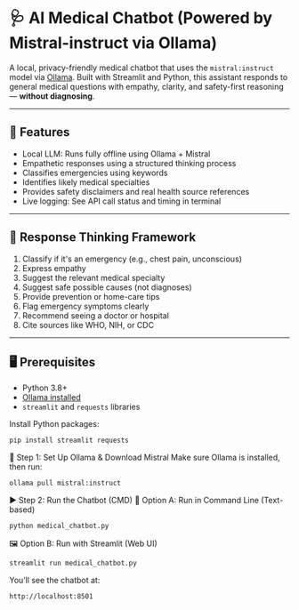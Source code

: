 # 🩺 AI Medical Chatbot (Powered by Mistral-instruct via Ollama)

A local, privacy-friendly medical chatbot that uses the `mistral:instruct` model via [Ollama](https://ollama.com). Built with Streamlit and Python, this assistant responds to general medical questions with empathy, clarity, and safety-first reasoning — **without diagnosing**.

---

## 🚀 Features

- Local LLM: Runs fully offline using Ollama + Mistral
- Empathetic responses using a structured thinking process
- Classifies emergencies using keywords
- Identifies likely medical specialties
- Provides safety disclaimers and real health source references
- Live logging: See API call status and timing in terminal

---

## 🧠 Response Thinking Framework

1. Classify if it's an emergency (e.g., chest pain, unconscious)
2. Express empathy
3. Suggest the relevant medical specialty
4. Suggest safe possible causes (not diagnoses)
5. Provide prevention or home-care tips
6. Flag emergency symptoms clearly
7. Recommend seeing a doctor or hospital
8. Cite sources like WHO, NIH, or CDC

---

## 🖥️ Prerequisites

- Python 3.8+
- [Ollama installed](https://ollama.com/download)
- `streamlit` and `requests` libraries

Install Python packages:
```bash
pip install streamlit requests
```

🧠 Step 1: Set Up Ollama & Download Mistral
Make sure Ollama is installed, then run:

```bash
ollama pull mistral:instruct
```

▶️ Step 2: Run the Chatbot (CMD)
💬 Option A: Run in Command Line (Text-based)
```bash
python medical_chatbot.py
```
🖼️ Option B: Run with Streamlit (Web UI)
```bash
streamlit run medical_chatbot.py
```
You’ll see the chatbot at:
```arduino
http://localhost:8501
```
